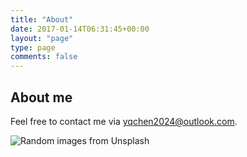 ```yaml
---
title: "About"
date: 2017-01-14T06:31:45+00:00
layout: "page"
type: page
comments: false
---
```


## About me

Feel free to contact me via <yqchen2024@outlook.com>.

![Random images from Unsplash](https://source.unsplash.com/random/1000x500)
